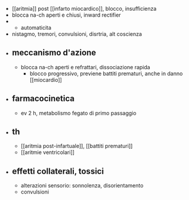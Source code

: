 - [[aritmia]] post [[infarto miocardico]], blocco, insufficienza
- blocca na-ch aperti e chiusi, inward rectifier
- - automaticita
- nistagmo, tremori, convulsioni, disrtria, alt coscienza
- ## meccanismo d'azione
	- blocca na-ch aperti e refrattari, dissociazione rapida
		- blocco progressivo, previene battiti prematuri, anche in danno [[miocardio]]
- ## farmacocinetica
	- ev 2 h, metabolismo fegato di primo passaggio
- ## th
	- [[aritmia post-infartuale]], [[battiti prematuri]]
	- [[aritmie ventricolari]]
- ## effetti collaterali, tossici
	- alterazioni sensorio: sonnolenza, disorientamento
	- convulsioni